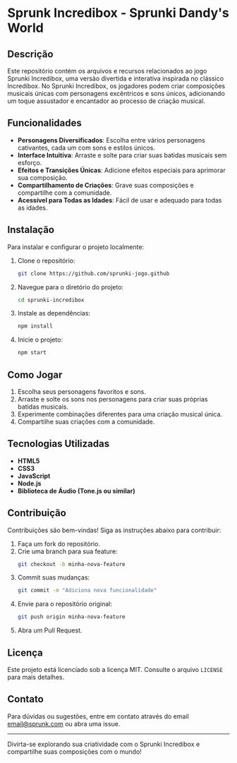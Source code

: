 # Sprunk Incredibox - Sprunki Dandy's World

## Descrição
Este repositório contém os arquivos e recursos relacionados ao jogo Sprunki Incredibox, uma versão divertida e interativa inspirada no clássico Incredibox. No Sprunki Incredibox, os jogadores podem criar composições musicais únicas com personagens excêntricos e sons únicos, adicionando um toque assustador e encantador ao processo de criação musical.

## Funcionalidades
- **Personagens Diversificados**: Escolha entre vários personagens cativantes, cada um com sons e estilos únicos.
- **Interface Intuitiva**: Arraste e solte para criar suas batidas musicais sem esforço.
- **Efeitos e Transições Únicas**: Adicione efeitos especiais para aprimorar sua composição.
- **Compartilhamento de Criações**: Grave suas composições e compartilhe com a comunidade.
- **Acessível para Todas as Idades**: Fácil de usar e adequado para todas as idades.

## Instalação
Para instalar e configurar o projeto localmente:

1. Clone o repositório:
    ```bash
    git clone https://github.com/sprunki-jogo.github
    ```
2. Navegue para o diretório do projeto:
    ```bash
    cd sprunki-incredibox
    ```
3. Instale as dependências:
    ```bash
    npm install
    ```
4. Inicie o projeto:
    ```bash
    npm start
    ```

## Como Jogar
1. Escolha seus personagens favoritos e sons.
2. Arraste e solte os sons nos personagens para criar suas próprias batidas musicais.
3. Experimente combinações diferentes para uma criação musical única.
4. Compartilhe suas criações com a comunidade.

## Tecnologias Utilizadas
- **HTML5**
- **CSS3**
- **JavaScript**
- **Node.js**
- **Biblioteca de Áudio (Tone.js ou similar)**

## Contribuição
Contribuições são bem-vindas! Siga as instruções abaixo para contribuir:

1. Faça um fork do repositório.
2. Crie uma branch para sua feature:
    ```bash
    git checkout -b minha-nova-feature
    ```
3. Commit suas mudanças:
    ```bash
    git commit -m "Adiciona nova funcionalidade"
    ```
4. Envie para o repositório original:
    ```bash
    git push origin minha-nova-feature
    ```
5. Abra um Pull Request.

## Licença
Este projeto está licenciado sob a licença MIT. Consulte o arquivo `LICENSE` para mais detalhes.

## Contato
Para dúvidas ou sugestões, entre em contato através do email [email@sprunk.com](mailto:email@sprunk.com) ou abra uma issue.

---

Divirta-se explorando sua criatividade com o Sprunki Incredibox e compartilhe suas composições com o mundo!
